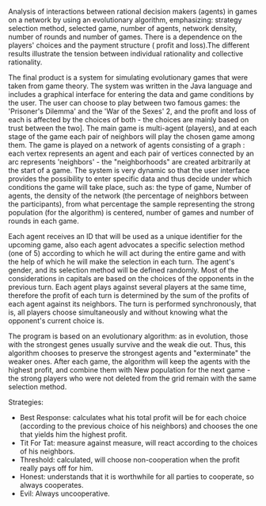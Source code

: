 Analysis of interactions between rational decision makers (agents) in games on a network by using an evolutionary algorithm, emphasizing: strategy selection method, selected game, number of agents, network density, number of rounds and number of games. There is a dependence on the players' choices and the payment structure ( profit and loss).The different results illustrate the tension between individual rationality and collective rationality. 

The final product is a system for simulating evolutionary games that were taken from game theory. The system was written in the Java language and includes a graphical interface for entering the data and game conditions by the user. The user can choose to play between two famous games: the 'Prisoner's Dilemma' and the 'War of the Sexes' 2, and the profit and loss of each is affected by the choices of both - the choices are mainly based on trust between the two]. The main game is multi-agent (players), and at each stage of the game each pair of neighbors will play the chosen game among them. The game is played on a network of agents consisting of a graph : each vertex represents an agent and each pair of vertices connected by an arc represents 'neighbors' - the "neighborhoods" are created arbitrarily at the start of a game. The system is very dynamic so that the user interface provides the possibility to enter specific data and thus decide under which conditions the game will take place, such as: the type of game, Number of agents, the density of the network (the percentage of neighbors between the participants), from what percentage the sample representing the strong population (for the algorithm) is centered, number of games and number of rounds in each game.

Each agent receives an ID that will be used as a unique identifier for the upcoming game, also each agent advocates a specific selection method (one of 5) according to which he will act during the entire game and with the help of which he will make the selection in each turn. The agent's gender, and its selection method will be defined randomly. Most of the considerations in capitals are based on the choices of the opponents in the previous turn.
Each agent plays against several players at the same time, therefore the profit of each turn is determined by the sum of the profits of each agent against its neighbors. The turn is performed synchronously, that is, all players choose simultaneously and without knowing what the opponent's current choice is.

The program is based on an evolutionary algorithm: as in evolution, those with the strongest genes usually survive and the weak die out. Thus, this algorithm chooses to preserve the strongest agents and "exterminate" the weaker ones. After each game, the algorithm will keep the agents with the highest profit, and combine them with New population for the next game - the strong players who were not deleted from the grid remain with the same selection method. 

Strategies:

- Best Response: calculates what his total profit will be for each choice (according to the previous choice of his neighbors) and chooses the one that yields him the highest profit.
- Tit For Tat: measure against measure, will react according to the choices of his neighbors.
- Threshold: calculated, will choose non-cooperation when the profit really pays off for him.
- Honest: understands that it is worthwhile for all parties to cooperate, so always cooperates.
- Evil: Always uncooperative.
